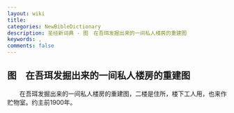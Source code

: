 ```yaml
---
layout: wiki
title: 
categories: NewBibleDictionary
description: 圣经新词典 - 图　在吾珥发掘出来的一间私人楼房的重建图
keywords: , 
comments: false
---
```


## 图　在吾珥发掘出来的一间私人楼房的重建图

　　在吾珥发掘出来的一间私人楼房的重建图，二楼是住所，楼下工人用，也来作贮物室。约主前1900年。


